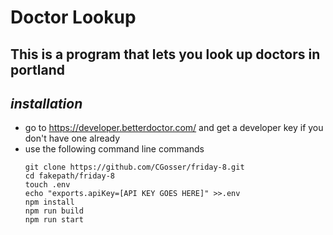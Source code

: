 # Doctor Lookup

## This is a program that lets you look up doctors in portland

## _installation_
  * go to https://developer.betterdoctor.com/ and get a developer key if you don't have one already
  * use the following command line commands
    ```
    git clone https://github.com/CGosser/friday-8.git
    cd fakepath/friday-8
    touch .env
    echo "exports.apiKey=[API KEY GOES HERE]" >>.env
    npm install
    npm run build
    npm run start
    ```
